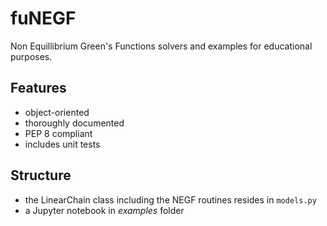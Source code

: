 # fuNEGF
Non Equillibrium Green's Functions solvers and examples for educational purposes.

## Features
* object-oriented
* thoroughly documented
* PEP 8 compliant
* includes unit tests

## Structure
* the LinearChain class including the NEGF routines resides in ```models.py```
* a Jupyter notebook in *examples* folder